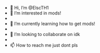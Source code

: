 - 👋 Hi, I’m @ElscTH1
- 👀 I’m interested in mods!
- 
- 🌱 I’m currently learning how to get mods!
- 
- 💞️ I’m looking to collaborate on idk
- 
- 📫 How to reach me just dont pls 

<!---
ElscTH1/ElscTH1 is a ✨ special ✨ repository because its `README.md` (this file) appears on your GitHub profile.
You can click the Preview link to take a look at your changes.
--->
